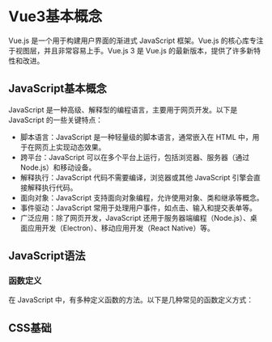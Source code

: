 # <h1>Vue3基本概念</h1>
Vue.js 是一个用于构建用户界面的渐进式 JavaScript 框架。Vue.js 的核心库专注于视图层，并且非常容易上手。Vue.js 3 是 Vue.js 的最新版本，提供了许多新特性和改进。
## <h2>JavaScript基本概念</h2>
JavaScript 是一种高级、解释型的编程语言，主要用于网页开发。以下是 JavaScript 的一些关键特点：

* 脚本语言：JavaScript 是一种轻量级的脚本语言，通常嵌入在 HTML 中，用于在网页上实现动态效果。
* 跨平台：JavaScript 可以在多个平台上运行，包括浏览器、服务器（通过 Node.js）和移动设备。
* 解释执行：JavaScript 代码不需要编译，浏览器或其他 JavaScript 引擎会直接解释执行代码。
* 面向对象：JavaScript 支持面向对象编程，允许使用对象、类和继承等概念。
* 事件驱动：JavaScript 常用于处理用户事件，如点击、输入和提交表单等。
* 广泛应用：除了网页开发，JavaScript 还用于服务器端编程（Node.js）、桌面应用开发（Electron）、移动应用开发（React Native）等。
## <h2>JavaScript语法</h2>
### <h3>函数定义</h3>
在 JavaScript 中，有多种定义函数的方法。以下是几种常见的函数定义方式：

## <h2>CSS基础</h2>